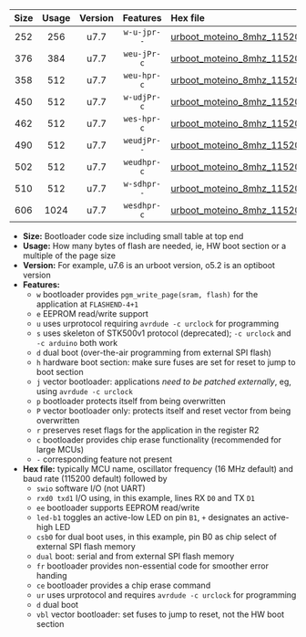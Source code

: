 |Size|Usage|Version|Features|Hex file|
|:-:|:-:|:-:|:-:|:--|
|252|256|u7.7|`w-u-jpr--`|[urboot_moteino_8mhz_115200bps_swio_rxd0_txd1_led+b1_ur_vbl.hex](https://raw.githubusercontent.com/stefanrueger/urboot.hex/main/boards/moteino/fcpu_8mhz/115200_bps/urboot_moteino_8mhz_115200bps_swio_rxd0_txd1_led+b1_ur_vbl.hex)|
|376|384|u7.7|`weu-jPr-c`|[urboot_moteino_8mhz_115200bps_swio_rxd0_txd1_ee_led+b1_fr_ce_ur_vbl.hex](https://raw.githubusercontent.com/stefanrueger/urboot.hex/main/boards/moteino/fcpu_8mhz/115200_bps/urboot_moteino_8mhz_115200bps_swio_rxd0_txd1_ee_led+b1_fr_ce_ur_vbl.hex)|
|358|512|u7.7|`weu-hpr-c`|[urboot_moteino_8mhz_115200bps_swio_rxd0_txd1_ee_led+b1_fr_ce_ur.hex](https://raw.githubusercontent.com/stefanrueger/urboot.hex/main/boards/moteino/fcpu_8mhz/115200_bps/urboot_moteino_8mhz_115200bps_swio_rxd0_txd1_ee_led+b1_fr_ce_ur.hex)|
|450|512|u7.7|`w-udjPr-c`|[urboot_moteino_8mhz_115200bps_swio_rxd0_txd1_led+b1_csb0_dual_fr_ce_ur_vbl.hex](https://raw.githubusercontent.com/stefanrueger/urboot.hex/main/boards/moteino/fcpu_8mhz/115200_bps/urboot_moteino_8mhz_115200bps_swio_rxd0_txd1_led+b1_csb0_dual_fr_ce_ur_vbl.hex)|
|462|512|u7.7|`wes-hpr-c`|[urboot_moteino_8mhz_115200bps_swio_rxd0_txd1_ee_led+b1_fr_ce.hex](https://raw.githubusercontent.com/stefanrueger/urboot.hex/main/boards/moteino/fcpu_8mhz/115200_bps/urboot_moteino_8mhz_115200bps_swio_rxd0_txd1_ee_led+b1_fr_ce.hex)|
|490|512|u7.7|`weudjPr--`|[urboot_moteino_8mhz_115200bps_swio_rxd0_txd1_ee_led+b1_csb0_dual_fr_ur_vbl.hex](https://raw.githubusercontent.com/stefanrueger/urboot.hex/main/boards/moteino/fcpu_8mhz/115200_bps/urboot_moteino_8mhz_115200bps_swio_rxd0_txd1_ee_led+b1_csb0_dual_fr_ur_vbl.hex)|
|502|512|u7.7|`weudhpr-c`|[urboot_moteino_8mhz_115200bps_swio_rxd0_txd1_ee_led+b1_csb0_dual_fr_ce_ur.hex](https://raw.githubusercontent.com/stefanrueger/urboot.hex/main/boards/moteino/fcpu_8mhz/115200_bps/urboot_moteino_8mhz_115200bps_swio_rxd0_txd1_ee_led+b1_csb0_dual_fr_ce_ur.hex)|
|510|512|u7.7|`w-sdhpr--`|[urboot_moteino_8mhz_115200bps_swio_rxd0_txd1_led+b1_csb0_dual_fr.hex](https://raw.githubusercontent.com/stefanrueger/urboot.hex/main/boards/moteino/fcpu_8mhz/115200_bps/urboot_moteino_8mhz_115200bps_swio_rxd0_txd1_led+b1_csb0_dual_fr.hex)|
|606|1024|u7.7|`wesdhpr-c`|[urboot_moteino_8mhz_115200bps_swio_rxd0_txd1_ee_led+b1_csb0_dual_fr_ce.hex](https://raw.githubusercontent.com/stefanrueger/urboot.hex/main/boards/moteino/fcpu_8mhz/115200_bps/urboot_moteino_8mhz_115200bps_swio_rxd0_txd1_ee_led+b1_csb0_dual_fr_ce.hex)|

- **Size:** Bootloader code size including small table at top end
- **Usage:** How many bytes of flash are needed, ie, HW boot section or a multiple of the page size
- **Version:** For example, u7.6 is an urboot version, o5.2 is an optiboot version
- **Features:**
  + `w` bootloader provides `pgm_write_page(sram, flash)` for the application at `FLASHEND-4+1`
  + `e` EEPROM read/write support
  + `u` uses urprotocol requiring `avrdude -c urclock` for programming
  + `s` uses skeleton of STK500v1 protocol (deprecated); `-c urclock` and `-c arduino` both work
  + `d` dual boot (over-the-air programming from external SPI flash)
  + `h` hardware boot section: make sure fuses are set for reset to jump to boot section
  + `j` vector bootloader: applications *need to be patched externally*, eg, using `avrdude -c urclock`
  + `p` bootloader protects itself from being overwritten
  + `P` vector bootloader only: protects itself and reset vector from being overwritten
  + `r` preserves reset flags for the application in the register R2
  + `c` bootloader provides chip erase functionality (recommended for large MCUs)
  + `-` corresponding feature not present
- **Hex file:** typically MCU name, oscillator frequency (16 MHz default) and baud rate (115200 default) followed by
  + `swio` software I/O (not UART)
  + `rxd0 txd1` I/O using, in this example, lines RX `D0` and TX `D1`
  + `ee` bootloader supports EEPROM read/write
  + `led-b1` toggles an active-low LED on pin `B1`, `+` designates an active-high LED
  + `csb0` for dual boot uses, in this example, pin B0 as chip select of external SPI flash memory
  + `dual` boot: serial and from external SPI flash memory
  + `fr` bootloader provides non-essential code for smoother error handing
  + `ce` bootloader provides a chip erase command
  + `ur` uses urprotocol and requires `avrdude -c urclock` for programming
  + `d` dual boot
  + `vbl` vector bootloader: set fuses to jump to reset, not the HW boot section
